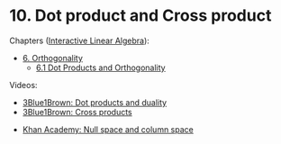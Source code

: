 # 10. Dot product and Cross product

Chapters ([Interactive Linear Algebra](https://textbooks.math.gatech.edu/ila/)):
- [6. Orthogonality](https://textbooks.math.gatech.edu/ila/chap-determinant.html)
    - [6.1 Dot Products and Orthogonality](https://textbooks.math.gatech.edu/ila/dot-product.html)

Videos:
- [3Blue1Brown: Dot products and duality](https://www.youtube.com/watch?v=LyGKycYT2v0&list=PLZHQObOWTQDPD3MizzM2xVFitgF8hE_ab)
- [3Blue1Brown: Cross products](https://www.youtube.com/watch?v=eu6i7WJeinw&list=PLZHQObOWTQDPD3MizzM2xVFitgF8hE_ab)
<!---->
- [Khan Academy: Null space and column space](https://www.khanacademy.org/math/linear-algebra/vectors-and-spaces/null-column-space/v/matrix-vector-products)